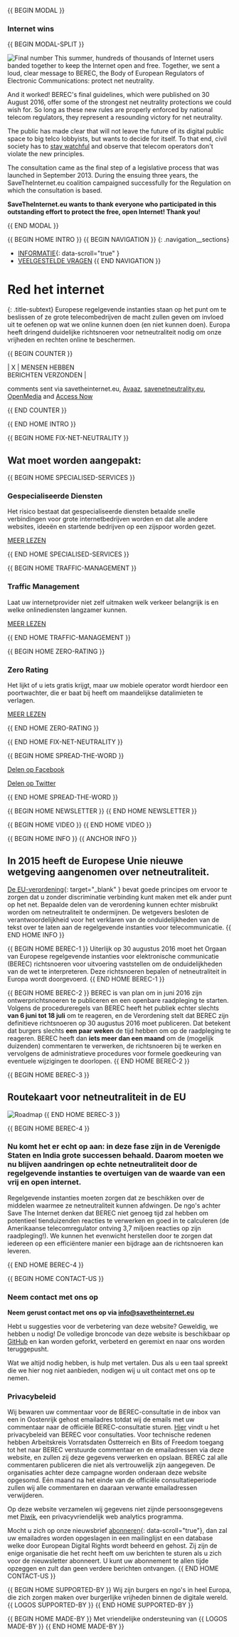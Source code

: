 {{ BEGIN MODAL }}
### Internet wins
{{ BEGIN MODAL-SPLIT }}

![Final number](/images/final-number.png)
This summer, hundreds of thousands of Internet users banded together to keep the Internet open and free. Together, we sent a loud, clear message to BEREC, the Body of European Regulators of Electronic Communications: protect net neutrality. 

And it worked! BEREC's final guidelines, which were published on 30 August 2016, offer some of the strongest net neutrality protections we could wish for. So long as these new rules are properly enforced by national telecom regulators, they represent a resounding victory for net neutrality. 

The public has made clear that will not leave the future of its digital public space to big telco lobbyists, but wants to decide for itself. To that end, civil society has to [stay watchful](https://respectmynet.eu/) and observe that telecom operators don't violate the new principles.

The consultation came as the final step of a legislative process that was launched in September 2013. During the ensuing three years, the SaveTheInternet.eu coalition campaigned successfully for the Regulation on which the consultation is based.

**SaveTheInternet.eu wants to thank everyone who participated in this outstanding effort to protect the free, open Internet! Thank you!**

{{ END MODAL }}

{{ BEGIN HOME INTRO }}
{{ BEGIN NAVIGATION }}
{: .navigation__sections}
- [INFORMATIE](#info){: data-scroll="true" }
- [VEELGESTELDE VRAGEN](faq)
{{ END NAVIGATION }}

# Red het internet

{: .title-subtext}
Europese regelgevende instanties staan op het punt om te beslissen of ze grote telecombedrijven de macht zullen geven om invloed uit te oefenen op wat we online kunnen doen (en niet kunnen doen). Europa heeft dringend duidelijke richtsnoeren voor netneutraliteit nodig om onze vrijheden en rechten online te beschermen.

{{ BEGIN COUNTER }}

| X | MENSEN HEBBEN <br> BERICHTEN VERZONDEN |

comments sent via savetheinternet.eu, [Avaaz](https://secure.avaaz.org/en/save_the_internet_eu_loc_2016/), [savenetneutrality.eu](https://actionnetwork.org/petitions/save-eu-net-neutrality), [OpenMedia](https://act.openmedia.org/TollBooth/) and [Access Now](https://act.accessnow.org/ea-action/action?ea.client.id=1921&ea.campaign.id=51950)

{{ END COUNTER }}

{{ END HOME INTRO }}

{{ BEGIN HOME FIX-NET-NEUTRALITY }}

## Wat moet worden aangepakt:

{{ BEGIN HOME SPECIALISED-SERVICES }}

### Gespecialiseerde Diensten

Het risico bestaat dat gespecialiseerde diensten betaalde snelle verbindingen voor grote internetbedrijven worden en dat alle andere websites, ideeën en startende bedrijven op een zijspoor worden gezet.

[MEER LEZEN](faq/#what-are-specialised-services)

{{ END HOME SPECIALISED-SERVICES }}

{{ BEGIN HOME TRAFFIC-MANAGEMENT }}

### Traffic Management

Laat uw internetprovider niet zelf uitmaken welk verkeer belangrijk is en welke onlinediensten langzamer kunnen.

[MEER LEZEN](faq/#what-is-traffic-management)

{{ END HOME TRAFFIC-MANAGEMENT }}

{{ BEGIN HOME ZERO-RATING }}

### Zero Rating

Het lijkt of u iets gratis krijgt, maar uw mobiele operator wordt hierdoor een poortwachter, die er baat bij heeft om maandelijkse datalimieten te verlagen.

[MEER LEZEN](faq/#what-is-zero-rating)

{{ END HOME ZERO-RATING }}

{{ END HOME FIX-NET-NEUTRALITY }}

{{ BEGIN HOME SPREAD-THE-WORD }}

[Delen op Facebook](http://www.facebook.com/sharer.php?u=https://savetheinternet.eu/nl/)

[Delen op Twitter](https://twitter.com/intent/tweet?text=Help%20save%20the%20internet.%20Tell%20your%20regulator%20to%20safeguard%20net%20neutrality.%20http%3A%2F%2Fwww.savetheinternet.eu%2F%20%23SaveTheInternet)

{{ END HOME SPREAD-THE-WORD }}

{{ BEGIN HOME NEWSLETTER }}
{{ END HOME NEWSLETTER }}

{{ BEGIN HOME VIDEO }}
{{ END HOME VIDEO }}

{{ BEGIN HOME INFO }}
{{ ANCHOR INFO }}
## In 2015 heeft de Europese Unie nieuwe wetgeving aangenomen over netneutraliteit.

[De EU-verordening](http://eur-lex.europa.eu/legal-content/EN/TXT/?uri=CELEX:32015R2120){: target="_blank" } bevat goede principes om ervoor te zorgen dat u zonder discriminatie verbinding kunt maken met elk ander punt op het net. Bepaalde delen van de verordening kunnen echter misbruikt worden om netneutraliteit te ondermijnen. De wetgevers besloten de verantwoordelijkheid voor het verklaren van de onduidelijkheden van de tekst over te laten aan de regelgevende instanties voor telecommunicatie.
{{ END HOME INFO }}


{{ BEGIN HOME BEREC-1 }}
Uiterlijk op 30 augustus 2016 moet het Orgaan van Europese regelgevende instanties voor elektronische communicatie (BEREC) richtsnoeren voor uitvoering vaststellen om de onduidelijkheden van de wet te interpreteren. Deze richtsnoeren bepalen of netneutraliteit in Europa wordt doorgevoerd.
{{ END HOME BEREC-1 }}

{{ BEGIN HOME BEREC-2 }}
BEREC is van plan om in juni 2016 zijn ontwerprichtsnoeren te publiceren en een openbare raadpleging te starten. Volgens de procedureregels van BEREC heeft het publiek echter slechts __van 6 juni tot 18 juli__ om te reageren, en de Verordening stelt dat BEREC zijn definitieve richtsnoeren op 30 augustus 2016 moet publiceren. Dat betekent dat burgers slechts __een paar weken__ de tijd hebben om op de raadpleging te reageren. BEREC heeft dan __iets meer dan een maand__ om de (mogelijk duizenden) commentaren te verwerken, de richtsnoeren bij te werken en vervolgens de administratieve procedures voor formele goedkeuring van eventuele wijzigingen te doorlopen.
{{ END HOME BEREC-2 }}

{{ BEGIN HOME BEREC-3 }}
## Routekaart voor netneutraliteit in de EU
![Roadmap](./images/net_neutrality_roadmap.svg)
{{ END HOME BEREC-3 }}

{{ BEGIN HOME BEREC-4 }}
### __Nu komt het er echt op aan: in deze fase zijn in de Verenigde Staten en India grote successen behaald. Daarom moeten we nu blijven aandringen op echte netneutraliteit door de regelgevende instanties te overtuigen van de waarde van een vrij en open internet.__

Regelgevende instanties moeten zorgen dat ze beschikken over de middelen waarmee ze netneutraliteit kunnen afdwingen. De ngo's achter Save The Internet denken dat BEREC niet genoeg tijd zal hebben om potentieel tienduizenden reacties te verwerken en goed in te calculeren (de Amerikaanse telecomregulator ontving 3,7 miljoen reacties op zijn raadpleging!). We kunnen het evenwicht herstellen door te zorgen dat iedereen op een efficiëntere manier een bijdrage aan de richtsnoeren kan leveren.

{{ END HOME BEREC-4 }}

{{ BEGIN HOME CONTACT-US }}
### Neem contact met ons op

__Neem gerust contact met ons op via [info@savetheinternet.eu](mailto:info@savetheinternet.eu)__

Hebt u suggesties voor de verbetering van deze website? Geweldig, we hebben u nodig! De volledige broncode van deze website is beschikbaar op [GitHub](https://github.com/Netzfreiheit/STI-UI) en kan worden geforkt, verbeterd en geremixt en naar ons worden teruggepusht.

Wat we altijd nodig hebben, is hulp met vertalen. Dus als u een taal spreekt die we hier nog niet aanbieden, nodigen wij u uit contact met ons op te nemen.

### Privacybeleid

Wij bewaren uw commentaar voor de BEREC-consultatie in de inbox van een in Oostenrijk gehost emailadres totdat wij de emails met uw commentaar naar de officiële BEREC-consultatie sturen.
[Hier](http://berec.europa.eu/eng/document_register/subject_matter/berec_office/download/0/4615-privacy-statement-berec-office-policy-do_0.pdf) vindt u het privacybeleid van BEREC voor consultaties. Voor technische redenen hebben Arbeitskreis Vorratsdaten Östterreich en Bits of Freedom toegang tot het naar BEREC verstuurde commentaar en de emailadressen via deze website, en zullen zij deze gegevens verwerken en opslaan. BEREC zal alle commentaren publiceren die niet als vertrouwelijk zijn aangegeven. De organisaties achter deze campagne worden onderaan deze website opgesomd. Eén maand na het einde van de officiële consultatieperiode zullen wij alle commentaren en daaraan verwante emailadressen verwijderen.

Op deze website verzamelen wij gegevens niet zijnde persoonsgegevens met [Piwik](https://piwik.org/), een privacyvriendelijk web analytics programma.

Mocht u zich op onze nieuwsbrief [abonneren](#subscribe-to-newsletter){: data-scroll="true"}, dan zal uw emailadres worden opgeslagen in een mailinglijst en een database welke door European Digital Rights wordt beheerd en gehost. Zij zijn de enige organisatie die het recht heeft om uw berichten te sturen als u zich voor de nieuwsletter abonneert. U kunt uw abonnement te allen tijde opzeggen en zult dan geen verdere berichten ontvangen.
{{ END HOME CONTACT-US }}

{{ BEGIN HOME SUPPORTED-BY }}
Wij zijn burgers en ngo's in heel Europa, die zich zorgen maken over burgerlijke vrijheden binnen de digitale wereld.
{{ LOGOS SUPPORTED-BY }}
{{ END HOME SUPPORTED-BY }}

{{ BEGIN HOME MADE-BY }}
Met vriendelijke ondersteuning van
{{ LOGOS MADE-BY }}
{{ END HOME MADE-BY }}
